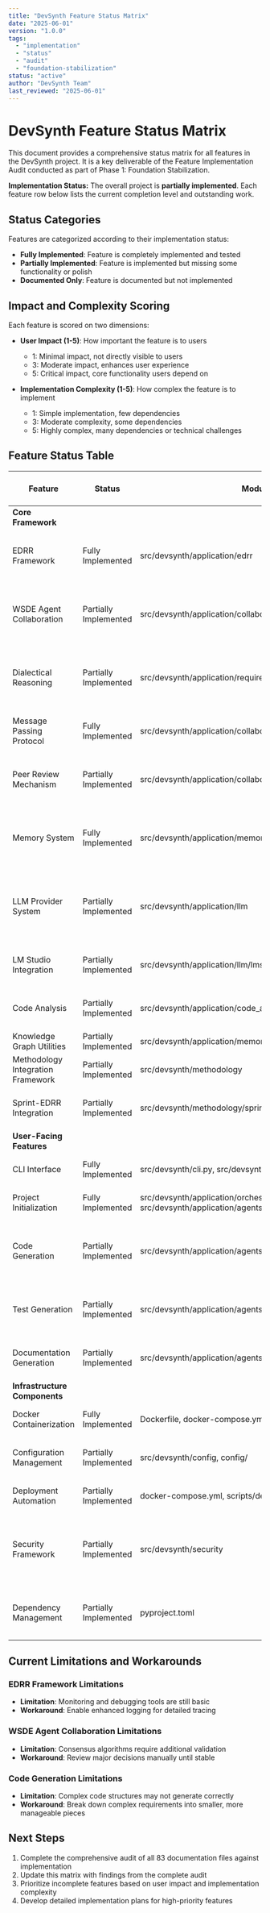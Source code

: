 ```yaml
---
title: "DevSynth Feature Status Matrix"
date: "2025-06-01"
version: "1.0.0"
tags:
  - "implementation"
  - "status"
  - "audit"
  - "foundation-stabilization"
status: "active"
author: "DevSynth Team"
last_reviewed: "2025-06-01"
---
```


# DevSynth Feature Status Matrix

This document provides a comprehensive status matrix for all features in the DevSynth project. It is a key deliverable of the Feature Implementation Audit conducted as part of Phase 1: Foundation Stabilization.

**Implementation Status:** The overall project is **partially implemented**. Each feature row below lists the current completion level and outstanding work.

## Status Categories

Features are categorized according to their implementation status:

- **Fully Implemented**: Feature is completely implemented and tested
- **Partially Implemented**: Feature is implemented but missing some functionality or polish
- **Documented Only**: Feature is documented but not implemented

## Impact and Complexity Scoring

Each feature is scored on two dimensions:

- **User Impact (1-5)**: How important the feature is to users
  - 1: Minimal impact, not directly visible to users
  - 3: Moderate impact, enhances user experience
  - 5: Critical impact, core functionality users depend on

- **Implementation Complexity (1-5)**: How complex the feature is to implement
  - 1: Simple implementation, few dependencies
  - 3: Moderate complexity, some dependencies
  - 5: Highly complex, many dependencies or technical challenges

## Feature Status Table

| Feature | Status | Modules | User Impact (1-5) | Implementation Complexity (1-5) | Dependencies | Owner | Notes |
|---------|--------|---------|-------------------|--------------------------------|-------------|------|------|
| **Core Framework** |
| EDRR Framework | Fully Implemented | src/devsynth/application/edrr | 5 | 4 | Agent Orchestration | | Phase transition logic, CLI integration, and tracing implemented |
| WSDE Agent Collaboration | Partially Implemented | src/devsynth/application/collaboration | 4 | 5 | Memory System | | Voting, consensus synthesis, and dynamic role reassignment implemented |
| Dialectical Reasoning | Partially Implemented | src/devsynth/application/requirements/dialectical_reasoner.py | 4 | 3 | WSDE Model | | Hooks integrated in WSDETeam, framework largely implemented |
| Message Passing Protocol | Fully Implemented | src/devsynth/application/collaboration/message_protocol.py | 4 | 2 | WSDE Model | | Enables structured agent communication |
| Peer Review Mechanism | Partially Implemented | src/devsynth/application/collaboration/peer_review.py | 4 | 3 | WSDE Model | | Initial review cycle implemented, full workflow pending |
| Memory System | Fully Implemented | src/devsynth/application/memory | 5 | 4 | None | | Complete with ChromaDB integration and vector store provider factory |
| LLM Provider System | Partially Implemented | src/devsynth/application/llm | 5 | 3 | None | | LM Studio and OpenAI providers implemented; Anthropic provider remains a stub |
| LM Studio Integration | Partially Implemented | src/devsynth/application/llm/lmstudio_provider.py | 4 | 3 | LLM Provider System | | Local provider stable; remote support experimental |
| Code Analysis | Partially Implemented | src/devsynth/application/code_analysis | 4 | 4 | None | | AST visitor and project state analyzer implemented |
| Knowledge Graph Utilities | Partially Implemented | src/devsynth/application/memory/knowledge_graph_utils.py | 3 | 3 | Memory System | | Basic querying available |
| Methodology Integration Framework | Partially Implemented | src/devsynth/methodology | 3 | 3 | None | | Sprint adapter implemented, others planned |
| Sprint-EDRR Integration | Partially Implemented | src/devsynth/methodology/sprint.py | 3 | 3 | Methodology Integration Framework | | Basic mapping of sprint ceremonies to EDRR phases |
| **User-Facing Features** |
| CLI Interface | Fully Implemented | src/devsynth/cli.py, src/devsynth/application/cli | 5 | 2 | None | | All commands implemented and tested |
| Project Initialization | Fully Implemented | src/devsynth/application/orchestration/workflow.py, src/devsynth/application/agents/unified_agent.py | 5 | 2 | None | | Complete with configuration options |
| Code Generation | Partially Implemented | src/devsynth/application/agents/code.py | 5 | 5 | AST Analysis | | Basic generation working, advanced features pending |
| Test Generation | Partially Implemented | src/devsynth/application/agents/test.py | 4 | 4 | Code Generation | | Unit test generation working, integration tests pending |
| Documentation Generation | Partially Implemented | src/devsynth/application/agents/documentation.py | 3 | 3 | Code Analysis | | Basic documentation generation implemented |
| **Infrastructure Components** |
| Docker Containerization | Fully Implemented | Dockerfile, docker-compose.yml | 4 | 3 | None | | Dockerfile and Compose provided |
| Configuration Management | Partially Implemented | src/devsynth/config, config/ | 4 | 3 | None | | Environment-specific templates available |
| Deployment Automation | Partially Implemented | docker-compose.yml, scripts/deployment | 3 | 3 | Docker | | Basic Docker Compose workflows |
| Security Framework | Partially Implemented | src/devsynth/security | 4 | 4 | None | | Environment validation, security policies, and Fernet-based encryption implemented |
| Dependency Management | Partially Implemented | pyproject.toml | 3 | 2 | None | | Basic management implemented, optimization pending |

## Current Limitations and Workarounds

### EDRR Framework Limitations
- **Limitation**: Monitoring and debugging tools are still basic
- **Workaround**: Enable enhanced logging for detailed tracing

### WSDE Agent Collaboration Limitations
- **Limitation**: Consensus algorithms require additional validation
- **Workaround**: Review major decisions manually until stable

### Code Generation Limitations
- **Limitation**: Complex code structures may not generate correctly
- **Workaround**: Break down complex requirements into smaller, more manageable pieces

## Next Steps

1. Complete the comprehensive audit of all 83 documentation files against implementation
2. Update this matrix with findings from the complete audit
3. Prioritize incomplete features based on user impact and implementation complexity
4. Develop detailed implementation plans for high-priority features

